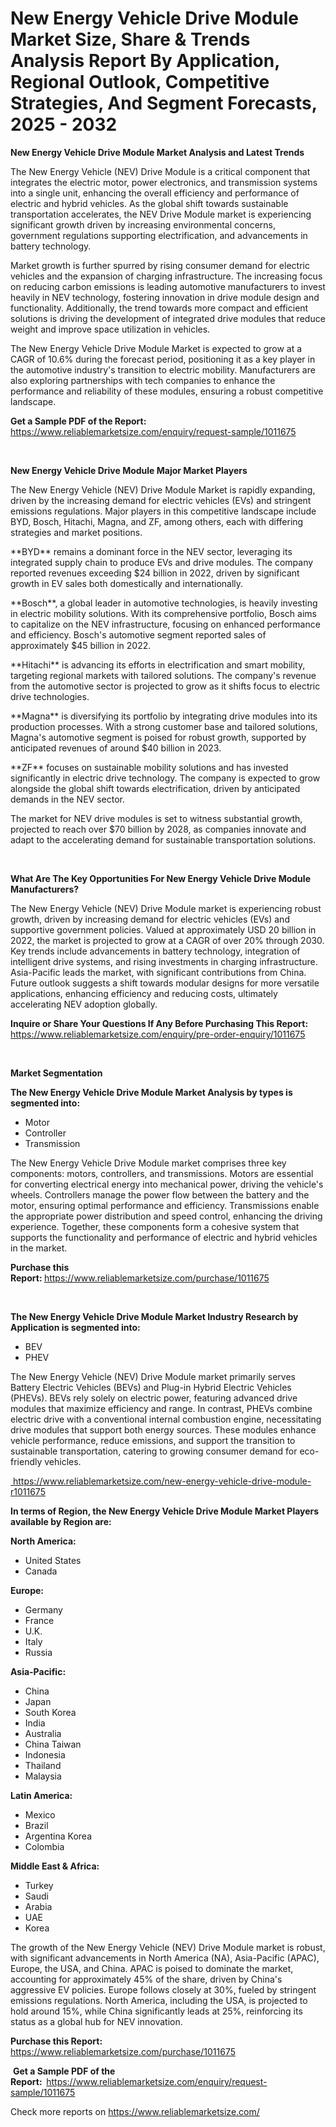 <p><h1>New Energy Vehicle Drive Module Market Size, Share & Trends Analysis Report By Application, Regional Outlook, Competitive Strategies, And Segment Forecasts, 2025 - 2032</h1></p><p><strong>New Energy Vehicle Drive Module Market Analysis and Latest Trends</strong></p>
<p><p>The New Energy Vehicle (NEV) Drive Module is a critical component that integrates the electric motor, power electronics, and transmission systems into a single unit, enhancing the overall efficiency and performance of electric and hybrid vehicles. As the global shift towards sustainable transportation accelerates, the NEV Drive Module market is experiencing significant growth driven by increasing environmental concerns, government regulations supporting electrification, and advancements in battery technology.</p><p>Market growth is further spurred by rising consumer demand for electric vehicles and the expansion of charging infrastructure. The increasing focus on reducing carbon emissions is leading automotive manufacturers to invest heavily in NEV technology, fostering innovation in drive module design and functionality. Additionally, the trend towards more compact and efficient solutions is driving the development of integrated drive modules that reduce weight and improve space utilization in vehicles.</p><p>The New Energy Vehicle Drive Module Market is expected to grow at a CAGR of 10.6% during the forecast period, positioning it as a key player in the automotive industry's transition to electric mobility. Manufacturers are also exploring partnerships with tech companies to enhance the performance and reliability of these modules, ensuring a robust competitive landscape.</p></p>
<p><strong>Get a Sample PDF of the Report:&nbsp;</strong> <a href="https://www.reliablemarketsize.com/enquiry/request-sample/1011675?utm_campaign=3112&utm_medium=2&utm_source=Github&utm_content=ia&utm_term=08032025&utm_id=new-energy-vehicle-drive-module">https://www.reliablemarketsize.com/enquiry/request-sample/1011675</a></p>
<p>&nbsp;</p>
<p><strong>New Energy Vehicle Drive Module Major Market Players</strong></p>
<p><p>The New Energy Vehicle (NEV) Drive Module Market is rapidly expanding, driven by the increasing demand for electric vehicles (EVs) and stringent emissions regulations. Major players in this competitive landscape include BYD, Bosch, Hitachi, Magna, and ZF, among others, each with differing strategies and market positions.</p><p>**BYD** remains a dominant force in the NEV sector, leveraging its integrated supply chain to produce EVs and drive modules. The company reported revenues exceeding $24 billion in 2022, driven by significant growth in EV sales both domestically and internationally.</p><p>**Bosch**, a global leader in automotive technologies, is heavily investing in electric mobility solutions. With its comprehensive portfolio, Bosch aims to capitalize on the NEV infrastructure, focusing on enhanced performance and efficiency. Bosch's automotive segment reported sales of approximately $45 billion in 2022.</p><p>**Hitachi** is advancing its efforts in electrification and smart mobility, targeting regional markets with tailored solutions. The company's revenue from the automotive sector is projected to grow as it shifts focus to electric drive technologies.</p><p>**Magna** is diversifying its portfolio by integrating drive modules into its production processes. With a strong customer base and tailored solutions, Magna's automotive segment is poised for robust growth, supported by anticipated revenues of around $40 billion in 2023.</p><p>**ZF** focuses on sustainable mobility solutions and has invested significantly in electric drive technology. The company is expected to grow alongside the global shift towards electrification, driven by anticipated demands in the NEV sector.</p><p>The market for NEV drive modules is set to witness substantial growth, projected to reach over $70 billion by 2028, as companies innovate and adapt to the accelerating demand for sustainable transportation solutions.</p></p>
<p>&nbsp;</p>
<p><strong>What Are The Key Opportunities For New Energy Vehicle Drive Module Manufacturers?</strong></p>
<p><p>The New Energy Vehicle (NEV) Drive Module market is experiencing robust growth, driven by increasing demand for electric vehicles (EVs) and supportive government policies. Valued at approximately USD 20 billion in 2022, the market is projected to grow at a CAGR of over 20% through 2030. Key trends include advancements in battery technology, integration of intelligent drive systems, and rising investments in charging infrastructure. Asia-Pacific leads the market, with significant contributions from China. Future outlook suggests a shift towards modular designs for more versatile applications, enhancing efficiency and reducing costs, ultimately accelerating NEV adoption globally.</p></p>
<p><strong>Inquire or Share Your Questions If Any Before Purchasing This Report:</strong> <a href="https://www.reliablemarketsize.com/enquiry/pre-order-enquiry/1011675?utm_campaign=3112&utm_medium=2&utm_source=Github&utm_content=ia&utm_term=08032025&utm_id=new-energy-vehicle-drive-module">https://www.reliablemarketsize.com/enquiry/pre-order-enquiry/1011675</a></p>
<p>&nbsp;</p>
<p><strong>Market Segmentation</strong></p>
<p><strong>The New Energy Vehicle Drive Module Market Analysis by types is segmented into:</strong></p>
<p><ul><li>Motor</li><li>Controller</li><li>Transmission</li></ul></p>
<p><p>The New Energy Vehicle Drive Module market comprises three key components: motors, controllers, and transmissions. Motors are essential for converting electrical energy into mechanical power, driving the vehicle's wheels. Controllers manage the power flow between the battery and the motor, ensuring optimal performance and efficiency. Transmissions enable the appropriate power distribution and speed control, enhancing the driving experience. Together, these components form a cohesive system that supports the functionality and performance of electric and hybrid vehicles in the market.</p></p>
<p><strong>Purchase this Report:&nbsp;</strong><a href="https://www.reliablemarketsize.com/purchase/1011675?utm_campaign=3112&utm_medium=2&utm_source=Github&utm_content=ia&utm_term=08032025&utm_id=new-energy-vehicle-drive-module">https://www.reliablemarketsize.com/purchase/1011675</a></p>
<p>&nbsp;</p>
<p><strong>The New Energy Vehicle Drive Module Market Industry Research by Application is segmented into:</strong></p>
<p><ul><li>BEV</li><li>PHEV</li></ul></p>
<p><p>The New Energy Vehicle (NEV) Drive Module market primarily serves Battery Electric Vehicles (BEVs) and Plug-in Hybrid Electric Vehicles (PHEVs). BEVs rely solely on electric power, featuring advanced drive modules that maximize efficiency and range. In contrast, PHEVs combine electric drive with a conventional internal combustion engine, necessitating drive modules that support both energy sources. These modules enhance vehicle performance, reduce emissions, and support the transition to sustainable transportation, catering to growing consumer demand for eco-friendly vehicles.</p></p>
<p><a href="https://www.reliablemarketsize.com/new-energy-vehicle-drive-module-r1011675?utm_campaign=3112&utm_medium=2&utm_source=Github&utm_content=ia&utm_term=08032025&utm_id=new-energy-vehicle-drive-module">&nbsp;https://www.reliablemarketsize.com/new-energy-vehicle-drive-module-r1011675</a></p>
<p><strong>In terms of Region, the New Energy Vehicle Drive Module Market Players available by Region are:</strong></p>
<p>
    <p> <strong> North America: </strong>
        <ul>
            <li>United States</li>
            <li>Canada</li>
        </ul>
        </p> 
    <p> <strong> Europe: </strong>
        <ul>
            <li>Germany</li>
            <li>France</li>
            <li>U.K.</li>
            <li>Italy</li>
            <li>Russia</li>
        </ul>
        </p> 
    <p> <strong> Asia-Pacific: </strong>
        <ul>
            <li>China</li>
            <li>Japan</li>
            <li>South Korea</li>
            <li>India</li>
            <li>Australia</li>
            <li>China Taiwan</li>
            <li>Indonesia</li>
            <li>Thailand</li>
            <li>Malaysia</li>
        </ul>
        </p> 
    <p> <strong> Latin America: </strong>
        <ul>
            <li>Mexico</li>
            <li>Brazil</li>
            <li>Argentina Korea</li>
            <li>Colombia</li>
        </ul>
        </p> 
    <p> <strong> Middle East & Africa: </strong>
        <ul>
            <li>Turkey</li>
            <li>Saudi</li>
            <li>Arabia</li>
            <li>UAE</li>
            <li>Korea</li>
        </ul>
    </p>
    </p>
<p><p>The growth of the New Energy Vehicle (NEV) Drive Module market is robust, with significant advancements in North America (NA), Asia-Pacific (APAC), Europe, the USA, and China. APAC is poised to dominate the market, accounting for approximately 45% of the share, driven by China's aggressive EV policies. Europe follows closely at 30%, fueled by stringent emissions regulations. North America, including the USA, is projected to hold around 15%, while China significantly leads at 25%, reinforcing its status as a global hub for NEV innovation.</p></p>
<p><strong>Purchase this Report: </strong><a href="https://www.reliablemarketsize.com/purchase/1011675?utm_campaign=3112&utm_medium=2&utm_source=Github&utm_content=ia&utm_term=08032025&utm_id=new-energy-vehicle-drive-module">https://www.reliablemarketsize.com/purchase/1011675</a></p>
<p>&nbsp;<strong>Get a Sample PDF of the Report:&nbsp;&nbsp;</strong><a href="https://www.reliablemarketsize.com/enquiry/request-sample/1011675?utm_campaign=3112&utm_medium=2&utm_source=Github&utm_content=ia&utm_term=08032025&utm_id=new-energy-vehicle-drive-module">https://www.reliablemarketsize.com/enquiry/request-sample/1011675</a></p>
<p><strong></strong></p>
<p>Check more reports on <a href="https://www.reliablemarketsize.com/?utm_campaign=3112&utm_medium=2&utm_source=Github&utm_content=ia&utm_term=08032025&utm_id=new-energy-vehicle-drive-module">https://www.reliablemarketsize.com/</a></p>